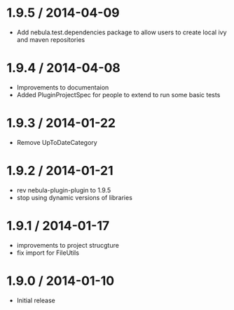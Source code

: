 1.9.5 / 2014-04-09
==================
* Add nebula.test.dependencies package to allow users to create local ivy and maven repositories

1.9.4 / 2014-04-08
==================
* Improvements to documentaion
* Added PluginProjectSpec for people to extend to run some basic tests

1.9.3 / 2014-01-22
==================
* Remove UpToDateCategory

1.9.2 / 2014-01-21
==================
* rev nebula-plugin-plugin to 1.9.5
* stop using dynamic versions of libraries

1.9.1 / 2014-01-17
==================
* improvements to project strucgture
* fix import for FileUtils

1.9.0 / 2014-01-10
==================
* Initial release

